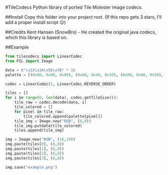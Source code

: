 #TileCodecs
Python library of ported Tile Molester image codecs.

##Install
Copy this folder into your project root. (If this repo gets 3 stars, I'll add a proper install script :wink:)

##Credits
Kent Hansen (SnowBro) - He created the original java codecs, which this library is based on.

##Example
```python
from tilecodecs import LinearCodec
from PIL import Image

data = b"\x12\x34\x56\x78" * 16
palette = [(0x00, 0x00, 0x00), (0xA0, 0x40, 0x20), (0xD0, 0xA0, 0x50), (0xF0, 0xF0, 0x80)]

codec = LinearCodec(2, LinearCodec.REVERSE_ORDER)

tiles = []
for i in range(0, len(data), codec.getTileSize()):
    tile_raw = codec.decode(data, i)
    tile_colored = []
    for pixel in tile_raw:
        tile_colored.append(palette[pixel])
    tile_img = Image.new("RGB", (8,8))
    tile_img.putdata(tile_colored)
    tiles.append(tile_img)

img = Image.new("RGB", (16,16))
img.paste(tiles[0], (0,0))
img.paste(tiles[1], (8,0))
img.paste(tiles[2], (0,8))
img.paste(tiles[3], (8,8))

img.save("example.png")
```

